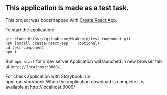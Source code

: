 ##  This application is made as a test task.

This project was bootstrapped with [Create React App](https://github.com/facebookincubator/create-react-app).

To start the application:

    git clone https://github.com/Miakshin/test-component.git
    npm install create-react-app    (optional)  
    cd test-component
    npm i  

Run `npm start` for a dev server.Application will launched in new browser tab at `http://localhost:3000/`.

For check application with Storybook run:      
    npm run storybook
When the application download is complete it is available at  http://localhost:9009/
